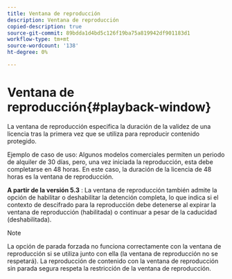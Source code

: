 ```yaml
---
title: Ventana de reproducción
description: Ventana de reproducción
copied-description: true
source-git-commit: 89bdda1d4bd5c126f19ba75a819942df901183d1
workflow-type: tm+mt
source-wordcount: '138'
ht-degree: 0%

---
```



# Ventana de reproducción{#playback-window}

La ventana de reproducción especifica la duración de la validez de una licencia tras la primera vez que se utiliza para reproducir contenido protegido.

Ejemplo de caso de uso: Algunos modelos comerciales permiten un periodo de alquiler de 30 días, pero, una vez iniciada la reproducción, esta debe completarse en 48 horas. En este caso, la duración de la licencia de 48 horas es la ventana de reproducción.

**A partir de la versión 5.3** : La ventana de reproducción también admite la opción de habilitar o deshabilitar la detención completa, lo que indica si el contexto de descifrado para la reproducción debe detenerse al expirar la ventana de reproducción (habilitada) o continuar a pesar de la caducidad (deshabilitada).

>[!NOTE]
>
>La opción de parada forzada no funciona correctamente con la ventana de reproducción si se utiliza junto con ella (la ventana de reproducción no se respetará). La reproducción de contenido con la ventana de reproducción sin parada segura respeta la restricción de la ventana de reproducción.

